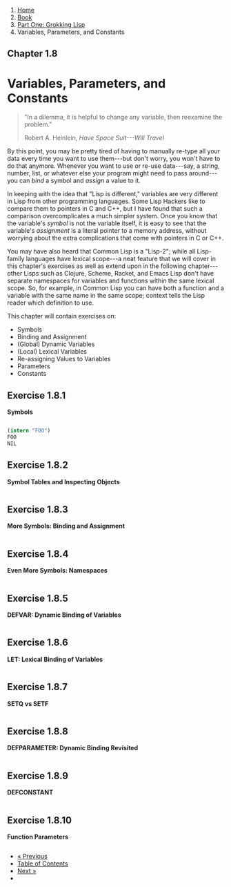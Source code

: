 <ol class="breadcrumb">
  <li><a href="/">Home</a></li>
  <li><a href="/book/">Book</a></li>
  <li><a href="/book/1-0-0-overview/">Part One: Grokking Lisp</a></li>
  <li class="active">Variables, Parameters, and Constants</li>
</ol>

## Chapter 1.8

# Variables, Parameters, and Constants

> "In a dilemma, it is helpful to change any variable, then reexamine the problem."
> <footer>Robert A. Heinlein, <em>Have Space Suit---Will Travel</em></footer>

By this point, you may be pretty tired of having to manually re-type all your data every time you want to use them---but don't worry, you won't have to do that anymore.  Whenever you want to use or re-use data---say, a string, number, list, or whatever else your program might need to pass around---you can *bind* a symbol and *assign* a value to it.

In keeping with the idea that "Lisp is different," variables are very different in Lisp from other programming languages.  Some Lisp Hackers like to compare them to pointers in C and C++, but I have found that such a comparison overcomplicates a much simpler system.  Once you know that the variable's *symbol* is not the variable itself, it is easy to see that the variable's *assignment* is a literal pointer to a memory address, without worrying about the extra complications that come with pointers in C or C++.

You may have also heard that Common Lisp is a "Lisp-2"; while all Lisp-family languages have lexical scope---a neat feature that we will cover in this chapter's exercises as well as extend upon in the following chapter---other Lisps such as Clojure, Scheme, Racket, and Emacs Lisp don't have separate namespaces for variables and functions within the same lexical scope.  So, for example, in Common Lisp you can have both a function and a variable with the same name in the same scope; context tells the Lisp reader which definition to use.

This chapter will contain exercises on:

* Symbols
* Binding and Assignment
* (Global) Dynamic Variables
* (Local) Lexical Variables
* Re-assigning Values to Variables
* Parameters
* Constants

## Exercise 1.8.1

**Symbols**

```lisp

(intern "FOO")
FOO
NIL


```

## Exercise 1.8.2

**Symbol Tables and Inspecting Objects**

```lisp

```

## Exercise 1.8.3

**More Symbols: Binding and Assignment**

```lisp

```

## Exercise 1.8.4

**Even More Symbols: Namespaces**

```lisp

```

## Exercise 1.8.5

**DEFVAR: Dynamic Binding of Variables**

```lisp

```

## Exercise 1.8.6

**LET: Lexical Binding of Variables**

```lisp

```

## Exercise 1.8.7

**SETQ vs SETF**

```lisp

```

## Exercise 1.8.8

**DEFPARAMETER: Dynamic Binding Revisited**

```lisp

```

## Exercise 1.8.9

**DEFCONSTANT**

```lisp

```

## Exercise 1.8.10

**Function Parameters**

```lisp

```

<ul class="pager">
  <li class="previous"><a href="/book/1-07-0-arrays/">&laquo; Previous</a></li>
  <li><a href="/book/">Table of Contents</a></li>
  <li class="next"><a href="/book/1-09-0-closures.md">Next &raquo;</a><li>
</ul>
